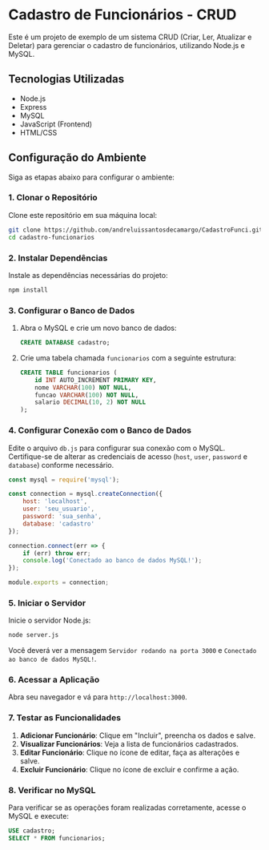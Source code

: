 # Cadastro de Funcionários - CRUD

Este é um projeto de exemplo de um sistema CRUD (Criar, Ler, Atualizar e Deletar) para gerenciar o cadastro de funcionários, utilizando Node.js e MySQL.

## Tecnologias Utilizadas

- Node.js
- Express
- MySQL
- JavaScript (Frontend)
- HTML/CSS

## Configuração do Ambiente

Siga as etapas abaixo para configurar o ambiente:

### 1. Clonar o Repositório

Clone este repositório em sua máquina local:

```bash
git clone https://github.com/andreluissantosdecamargo/CadastroFunci.git
cd cadastro-funcionarios
```

### 2. Instalar Dependências

Instale as dependências necessárias do projeto:

```bash
npm install
```

### 3. Configurar o Banco de Dados

1. Abra o MySQL e crie um novo banco de dados:

   ```sql
   CREATE DATABASE cadastro;
   ```

2. Crie uma tabela chamada `funcionarios` com a seguinte estrutura:

   ```sql
   CREATE TABLE funcionarios (
       id INT AUTO_INCREMENT PRIMARY KEY,
       nome VARCHAR(100) NOT NULL,
       funcao VARCHAR(100) NOT NULL,
       salario DECIMAL(10, 2) NOT NULL
   );
   ```

### 4. Configurar Conexão com o Banco de Dados

Edite o arquivo `db.js` para configurar sua conexão com o MySQL. Certifique-se de alterar as credenciais de acesso (`host`, `user`, `password` e `database`) conforme necessário.

```javascript
const mysql = require('mysql');

const connection = mysql.createConnection({
    host: 'localhost',
    user: 'seu_usuario',
    password: 'sua_senha',
    database: 'cadastro'
});

connection.connect(err => {
    if (err) throw err;
    console.log('Conectado ao banco de dados MySQL!');
});

module.exports = connection;
```

### 5. Iniciar o Servidor

Inicie o servidor Node.js:

```bash
node server.js
```

Você deverá ver a mensagem `Servidor rodando na porta 3000` e `Conectado ao banco de dados MySQL!`.

### 6. Acessar a Aplicação

Abra seu navegador e vá para `http://localhost:3000`.

### 7. Testar as Funcionalidades

1. **Adicionar Funcionário**: Clique em "Incluir", preencha os dados e salve.
2. **Visualizar Funcionários**: Veja a lista de funcionários cadastrados.
3. **Editar Funcionário**: Clique no ícone de editar, faça as alterações e salve.
4. **Excluir Funcionário**: Clique no ícone de excluir e confirme a ação.

### 8. Verificar no MySQL

Para verificar se as operações foram realizadas corretamente, acesse o MySQL e execute:

```sql
USE cadastro;
SELECT * FROM funcionarios;
```
